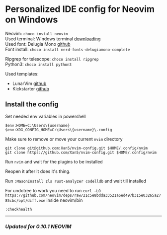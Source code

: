 # Personalized IDE config for Neovim on Windows

Neovim: ```choco install neovim```  
Used terminal: Windows terminal [downloading](https://www.microsoft.com/store/productId/9N0DX20HK701)  
Used font: Delugia Mono [github](https://github.com/adam7/delugia-code)  
Font install: ```choco install nerd-fonts-delugiamono-complete```  

Ripgrep for telescope: ```choco install ripgrep```  
Python3: ```choco install python3```  

Used templates:
- LunarVim [github](https://github.com/LunarVim/nvim-basic-ide)  
- Kickstarter [github](https://github.com/nvim-lua/kickstart.nvim)  

## Install the config
Set needed env variables in powershell

```
$env:HOME=C:\Users\{username}
$env:XDG_CONFIG_HOME=C:\Users\{username}\.config
```

Make sure to remove or move your current `nvim` directory  

```
git clone git@github.com:Xan5/nvim-config.git $HOME/.config/nvim
git clone https://github.com/Xan5/nvim-config.git $HOME/.config/nvim
```

Run `nvim` and wait for the plugins to be installed  

Reopen it after it does it's thing.  

Run `:MasonInstall zls rust-analyzer codelldb` and wait till installed

For undotree to work you need to run `curl -LO https://github.com/neovim/deps/raw/21c5e8bdda33521a6ed497b315e03265a2785cbc/opt/diff.exe` inside neovim/bin

```
:checkhealth
```

---

### *Updated for 0.10.1 NEOVIM*
